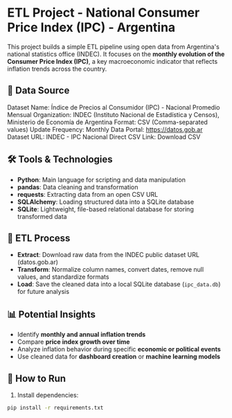 # ETL Project - National Consumer Price Index (IPC) - Argentina

This project builds a simple ETL pipeline using open data from Argentina's national statistics office (INDEC). It focuses on the **monthly evolution of the Consumer Price Index (IPC)**, a key macroeconomic indicator that reflects inflation trends across the country.

## 📌 Data Source

Dataset Name: Índice de Precios al Consumidor (IPC) - Nacional Promedio Mensual
Organization: INDEC (Instituto Nacional de Estadística y Censos), Ministerio de Economía de Argentina
Format: CSV (Comma-separated values)
Update Frequency: Monthly
Data Portal: https://datos.gob.ar
Dataset URL: INDEC - IPC Nacional
Direct CSV Link: Download CSV

## 🛠️ Tools & Technologies

- **Python**: Main language for scripting and data manipulation
- **pandas**: Data cleaning and transformation
- **requests**: Extracting data from an open CSV URL
- **SQLAlchemy**: Loading structured data into a SQLite database
- **SQLite**: Lightweight, file-based relational database for storing transformed data

## 🔁 ETL Process

- **Extract**: Download raw data from the INDEC public dataset URL (datos.gob.ar)
- **Transform**: Normalize column names, convert dates, remove null values, and standardize formats
- **Load**: Save the cleaned data into a local SQLite database (`ipc_data.db`) for future analysis

## 📊 Potential Insights

- Identify **monthly and annual inflation trends**
- Compare **price index growth over time**
- Analyze inflation behavior during specific **economic or political events**
- Use cleaned data for **dashboard creation** or **machine learning models**

## 🚀 How to Run

1. Install dependencies:

```bash
pip install -r requirements.txt
